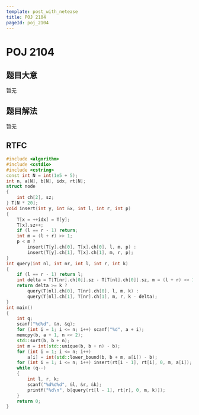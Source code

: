 ```yaml
---
template: post_with_netease
title: POJ 2104
pageId: poj_2104
---
```


# POJ 2104
<span id="poem"></span><script>$(function(){$.ajax('/api/poem?rnd='+Date.now()+Math.random()).done(function(data){$('#poem').text(data);});});</script>
## 题目大意
暂无

## 题目解法
暂无

## RTFC

```cpp
#include <algorithm>
#include <cstdio>
#include <cstring>
const int N = int(1e5 + 5);
int n, a[N], b[N], idx, rt[N];
struct node
{
    int ch[2], sz;
} T[N * 20];
void insert(int y, int &x, int l, int r, int p)
{
    T[x = ++idx] = T[y];
    T[x].sz++;
    if (l == r - 1) return;
    int m = (l + r) >> 1;
    p < m ?
        insert(T[y].ch[0], T[x].ch[0], l, m, p) :
        insert(T[y].ch[1], T[x].ch[1], m, r, p);
}
int query(int nl, int nr, int l, int r, int k)
{
    if (l == r - 1) return l;
    int delta = T[T[nr].ch[0]].sz - T[T[nl].ch[0]].sz, m = (l + r) >> 1;
    return delta >= k ?
        query(T[nl].ch[0], T[nr].ch[0], l, m, k) :
        query(T[nl].ch[1], T[nr].ch[1], m, r, k - delta);
}
int main()
{
    int q;
    scanf("%d%d", &n, &q);
    for (int i = 1; i <= n; i++) scanf("%d", a + i);
    memcpy(b, a + 1, n << 2);
    std::sort(b, b + n);
    int m = int(std::unique(b, b + n) - b);
    for (int i = 1; i <= n; i++)
        a[i] = int(std::lower_bound(b, b + m, a[i]) - b);
    for (int i = 1; i <= n; i++) insert(rt[i - 1], rt[i], 0, m, a[i]);
    while (q--)
    {
        int l, r, k;
        scanf("%d%d%d", &l, &r, &k);
        printf("%d\n", b[query(rt[l - 1], rt[r], 0, m, k)]);
    }
    return 0;
}
```
<div id="__comment"></div>
